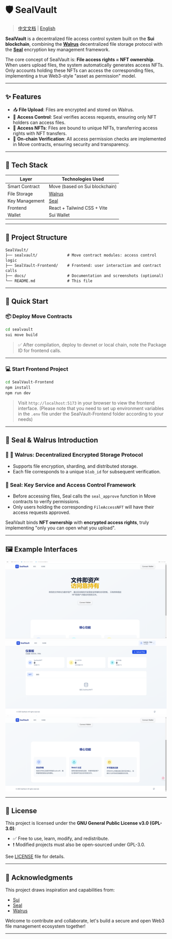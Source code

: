 # 🛡️ SealVault

> [中文文档](README.zh-CN.md) | [English](README.md)

**SealVault** is a decentralized file access control system built on the **Sui blockchain**, combining the [**Walrus**](https://github.com/MystenLabs/walrus) decentralized file storage protocol with the [**Seal**](https://github.com/MystenLabs/seal) encryption key management framework.

The core concept of SealVault is: **File access rights = NFT ownership**. When users upload files, the system automatically generates access NFTs. Only accounts holding these NFTs can access the corresponding files, implementing a true Web3-style "asset as permission" model.

---

## ✨ Features

- 📤 **File Upload**: Files are encrypted and stored on Walrus.
- 🔐 **Access Control**: Seal verifies access requests, ensuring only NFT holders can access files.
- 🧬 **Access NFTs**: Files are bound to unique NFTs, transferring access rights with NFT transfers.
- 🔄 **On-chain Verification**: All access permission checks are implemented in Move contracts, ensuring security and transparency.

---

## 🧱 Tech Stack

| Layer         | Technologies Used                          |
|---------------|--------------------------------------------|
| Smart Contract| Move (based on Sui blockchain)             |
| File Storage  | [Walrus](https://github.com/MystenLabs/walrus) |
| Key Management| [Seal](https://github.com/MystenLabs/seal)     |
| Frontend      | React + Tailwind CSS + Vite                |
| Wallet        | Sui Wallet                                 |

---

## 📁 Project Structure

```
SealVault/
├── sealvault/             # Move contract modules: access control logic
├── SealVault-Frontend/    # Frontend: user interaction and contract calls
├── docs/                  # Documentation and screenshots (optional)
└── README.md              # This file
```

---

## 🚀 Quick Start

### 📦 Deploy Move Contracts

```bash
cd sealvault
sui move build
```

> ✅ After compilation, deploy to devnet or local chain, note the Package ID for frontend calls.

---

### 💻 Start Frontend Project

```bash
cd SealVault-Frontend
npm install
npm run dev
```

> Visit `http://localhost:5173` in your browser to view the frontend interface. (Please note that you need to set up environment variables in the `.env` file under the SealVault-Frontend folder according to your needs)

---

## 🔐 Seal & Walrus Introduction

### 🦭 🐘 Walrus: Decentralized Encrypted Storage Protocol

- Supports file encryption, sharding, and distributed storage.
- Each file corresponds to a unique `blob_id` for subsequent verification.

### 🦭 Seal: Key Service and Access Control Framework

- Before accessing files, Seal calls the `seal_approve` function in Move contracts to verify permissions.
- Only users holding the corresponding `FileAccessNFT` will have their access requests approved.

SealVault binds **NFT ownership** with **encrypted access rights**, truly implementing "only you can open what you upload".

---

## 🖼️ Example Interfaces

![Main Interface](docs/images/main-interface.png)
![File Upload](docs/images/file-upload.png)
![Transaction Confirmation](docs/images/Pasted%20image%2020250426030737.png)

---

## 📜 License

This project is licensed under the **GNU General Public License v3.0 (GPL-3.0)**:

- ✅ Free to use, learn, modify, and redistribute.
- ❗ Modified projects must also be open-sourced under GPL-3.0.

See [LICENSE](./LICENSE) file for details.

---

## 🙌 Acknowledgments

This project draws inspiration and capabilities from:

- [Sui](https://github.com/MystenLabs/sui)
- [Seal](https://github.com/MystenLabs/seal)
- [Walrus](https://github.com/MystenLabs/walrus)

Welcome to contribute and collaborate, let's build a secure and open Web3 file management ecosystem together!

---

